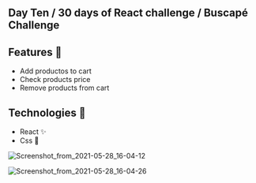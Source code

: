 ## Day Ten / 30 days of React challenge / Buscapé Challenge

## Features :unicorn: 
* Add productos to cart
* Check products price
* Remove products from cart

## Technologies :mag_right:
* React :sparkles:
* Css :nail_care:

![Screenshot_from_2021-05-28_16-04-12](https://user-images.githubusercontent.com/56081906/128100392-1474ff98-9139-4d31-9bf9-9a01bade04b7.png)

![Screenshot_from_2021-05-28_16-04-26](https://user-images.githubusercontent.com/56081906/128102542-d4c83a98-ca9b-4440-b2d3-c56f99b8b0e3.png)

